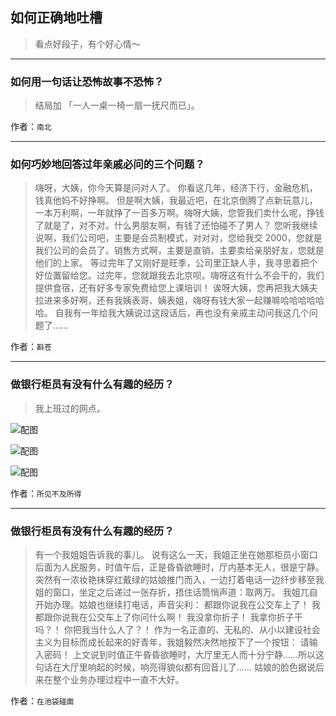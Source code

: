 ## 如何正确地吐槽

> 看点好段子，有个好心情～


 
---

### 如何用一句话让恐怖故事不恐怖？

> 结局加 「一人一桌一椅一扇一抚尺而已」。


作者：`南北`

---

### 如何巧妙地回答过年亲戚必问的三个问题？

> 嗨呀，大姨，你今天算是问对人了。
> 你看这几年，经济下行，金融危机，钱真他妈不好挣啊。
> 但是啊大姨，我最近吧，在北京倒腾了点新玩意儿，一本万利啊，一年就挣了一百多万啊。嗨呀大姨，您管我们卖什么呢，挣钱了就是了，对不对。什么男朋友啊，有钱了还怕碰不了男人？
> 您听我继续说啊，我们公司吧，主要是会员制模式，对对对，您给我交 2000，您就是我们公司的会员了。销售方式啊，主要是直销，主要卖给亲朋好友，您就是他们的上家。
> 等过完年了又刚好是旺季，公司里正缺人手，我寻思着把个好位置留给您。过完年，您就跟我去北京呗。嗨呀这有什么不会干的，我们提供食宿，还有好多专家免费给您上课培训！
> 诶呀大姨，您再把我大姨夫拉进来多好啊，还有我姨表哥、姨表姐，嗨呀有钱大家一起赚嘛哈哈哈哈哈哈。
> 自我有一年给我大姨说过这段话后，再也没有亲戚主动问我这几个问题了……


作者：`斟苍`

---

### 做银行柜员有没有什么有趣的经历？

> 我上班过的网点。



![配图](http://pic1.zhimg.com/70/0a2ca82f305b7a6787d985d3c04dc564_b.jpg)



![配图](http://pic2.zhimg.com/70/8e5a944cb5401695e4fa42e2e23e7ca1_b.jpg)



![配图](http://pic4.zhimg.com/70/dae0f367e2f17eaff1f51dc1bce3ab1f_b.jpg)


作者：`所见不及所得`

---

### 做银行柜员有没有什么有趣的经历？

> 有一个我姐姐告诉我的事儿。
> 说有这么一天，我姐正坐在她那柜员小窗口后面为人民服务，时值午后，正是昏昏欲睡时，厅内基本无人，很是宁静。突然有一浓妆艳抹穿红戴绿的姑娘推门而入，一边打着电话一边纤步移至我姐的窗口，坐定之后递过一张存折，捂住话筒悄声道：取两万。
> 我姐兀自开始办理。姑娘也继续打电话，声音尖利：
> 都跟你说我在公交车上了！
> 我都跟你说我在公交车上了你问什么啊！
> 我没拿你折子！
> 我拿你折子干吗？！
> 你把我当什么人了？！
> 作为一名正直的、无私的、从小以建设社会主义为目标而成长起来的好青年，我姐毅然决然地按下了一个按钮：
> 请输入密码！
> 上文说到时值正午昏昏欲睡时，大厅里无人而十分宁静……所以这句话在大厅里响起的时候，响亮得貌似都有回音儿了……
> 姑娘的脸色据说后来在整个业务办理过程中一直不大好。


作者：`在池袋碰面`